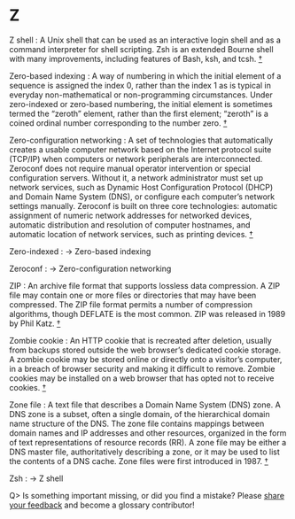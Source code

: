 # Z

Z shell
: A Unix shell that can be used as an interactive login shell and as a command interpreter for shell scripting. Zsh is an extended Bourne shell with many improvements, including features of Bash, ksh, and tcsh.&nbsp;[†](#w-zsh)

Zero-based indexing
: A way of numbering in which the initial element of a sequence is assigned the index 0, rather than the index 1 as is typical in everyday non-mathematical or non-programming circumstances. Under zero-indexed or zero-based numbering, the initial element is sometimes termed the “zeroth” element, rather than the first element; “zeroth” is a coined ordinal number corresponding to the number zero.&nbsp;[†](#w-zero-based-indexing)

Zero-configuration networking
: A set of technologies that automatically creates a usable computer network based on the Internet protocol suite (TCP/IP) when computers or network peripherals are interconnected. Zeroconf does not require manual operator intervention or special configuration servers. Without it, a network administrator must set up network services, such as Dynamic Host Configuration Protocol (DHCP) and Domain Name System (DNS), or configure each computer’s network settings manually. Zeroconf is built on three core technologies: automatic assignment of numeric network addresses for networked devices, automatic distribution and resolution of computer hostnames, and automatic location of network services, such as printing devices.&nbsp;[†](#w-zeroconf)

Zero-indexed
: → Zero-based indexing

Zeroconf
: → Zero-configuration networking

ZIP
: An archive file format that supports lossless data compression. A ZIP file may contain one or more files or directories that may have been compressed. The ZIP file format permits a number of compression algorithms, though DEFLATE is the most common. ZIP was released in 1989 by Phil Katz.&nbsp;[†](#w-zip)

Zombie cookie
: An HTTP cookie that is recreated after deletion, usually from backups stored outside the web browser’s dedicated cookie storage. A zombie cookie may be stored online or directly onto a visitor’s computer, in a breach of browser security and making it difficult to remove. Zombie cookies may be installed on a web browser that has opted not to receive cookies.&nbsp;[†](#w-zombie-cookie)

Zone file
: A text file that describes a Domain Name System (DNS) zone. A DNS zone is a subset, often a single domain, of the hierarchical domain name structure of the DNS. The zone file contains mappings between domain names and IP addresses and other resources, organized in the form of text representations of resource records (RR). A zone file may be either a DNS master file, authoritatively describing a zone, or it may be used to list the contents of a DNS cache. Zone files were first introduced in 1987.&nbsp;[†](#w-zone-file)

Zsh
: → Z shell

Q> Is something important missing, or did you find a mistake? Please [share your feedback](https://github.com/j9t/web-development-glossary-forum/issues/new) and become a glossary&nbsp;contributor!